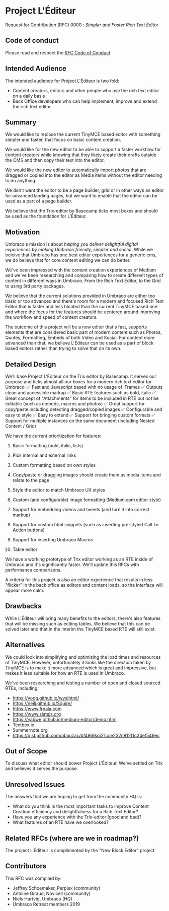 # Project L'Éditeur

Request for Contribution (RFC) 0000 : _Simpler and Faster Rich Text Editor_

## Code of conduct

Please read and respect the [RFC Code of Conduct](https://github.com/umbraco/rfcs/blob/master/CODE_OF_CONDUCT.md)

## Intended Audience

The intended audience for Project L'Éditeur is two fold:
* Content creators, editors and other people who use the rich text editor on a daily basis
* Back Office developers who can help implement, improve and extend the rich text editor

## Summary

We would like to replace the current TinyMCE based editor with something simpler and faster, that focus on basic content creation.

We would like for the new editor to be able to support a faster workflow for content creators while knowing that they likely create their drafts outside the CMS and then copy their text into the editor.

We would like the new editor to automatically import photos that are dragged or copied into the editor as Media items without the editor needing to do anything.

We don't want the editor to be a page builder, grid or in other ways an editor for advanced landing pages, but we want to enable that the editor can be used as a part of a page builder.

We believe that the Trix-editor by Basecamp ticks most boxes and should be used as the foundation for L'Éditeur.

## Motivation

Umbraco's mission is about _helping you deliver delightful digital experiences by making Umbraco friendly, simpler and social_. While we beleive that Umbraco has one best editor experiences for a generic cms, we do believe that for core content editing we can do better.

We've been impressed with the content creation experiences of Medium and we've been researching and comparing how to create different types of content in different ways in Umbraco. From the Rich Text Editor, to the Grid to using 3rd party packages.

We believe that the current solutions provided in Umbraco are either too basic or too advanced and there's room for a modern and focused Rich Text Editor that is faster and less bloated than the current TinyMCE based one and where the focus for the features should be centered around improving the workflow and speed of content creators.

The outcome of this project will be a new editor that's fast, supports elements that are considered basic part of modern content such as Photos, Quotes, Formatting, Embeds of both Video and Social. For content more advanced than that, we believe L'Éditeur can be used as a part of block based editors rather than trying to solve that on its own.

## Detailed Design

We'll base Project L'Éditeur on the Trix editor by Basecamp. It serves our purpose and ticks almost all our boxes for a modern rich text editor for Umbraco:
✅ Fast and Javascript based with no usage of iFrames
✅ Outputs clean and accessible markup
✅ Basic RTE features such as bold, italic
✅ Great concept of "Attachments" for items to be included in RTE but not be editable (such as embeds, macros and photos)
✅ Great support for copy/paste including detecting dragged/copied images
✅ Configurable and easy to style
✅ Easy to extend
✅ Support for bringing custom formats
✅ Support for multiple instances on the same document (including Nested Content / Grid)

We have the current prioritization for features:
1. Basic formatting (bold, italic, lists)
1. Pick internal and external links
1. Custom formatting based on own styles
1. Copy/paste or dragging images should create them as media items and relate to the page
1. Style the editor to match Umbraco UX styles

2. Custom (and configurable) image formatting (Medium.com editor style)
2. Support for embedding videos and tweets (and turn it into correct markup)

3. Support for custom html snippets (such as inserting pre-styled Call To Action buttons)
3. Support for inserting Umbraco Macros
3. Table editor

We have a working prototype of Trix editor working as an RTE inside of Umbraco and it's significantly faster. We'll update this RFCs with performance comparisons.

A criteria for this project is also an editor experience that results in less "flicker" in the back office as editors and content loads, so the interface will appear more calm.

## Drawbacks

While L'Éditeur will bring many benefits to the editors, there's also features that will be missing such as editing tables. We believe that this can be solved later and that in the interim the TinyMCE based RTE will still exist.

## Alternatives

We could look into simplifying and optimizing the load times and resources of TinyMCE. However, unfortunately it looks like the direction taken by TinyMCE is to make it more advanced which is great and impressive, but makes it less suitable for how an RTE is used in Umbraco.

We've been researching and testing a number of open and closed sourced RTEs, including:
* https://voog.github.io/wysihtml/
* https://neilj.github.io/Squire/
* https://www.froala.com
* https://www.slatejs.org
* https://yabwe.github.io/medium-editor/demo.html
* Textbox.io
* Summernote.org
* https://gist.github.com/abauzac/bf4969a521cce232c812f1c24ef549ec

## Out of Scope

To discuss what editor should power Project L'Éditeur. We've settled on Trix and believes it serves the purpose.

## Unresolved Issues

The answers that we are hoping to get from the community HQ is:

* What do you think is the most important tasks to improve Content Creation efficiency and delightfulness for a Rich Text Editor?
* Have you any experience with the Trix-editor (good and bad)?
* What features of an RTE have we overlooked?

## Related RFCs (where are we in roadmap?)

The project L'Éditeur is complimented by the "New Block Editor" project

## Contributors

This RFC was compiled by:

* Jeffrey Schoemaker, Perplex (community) 
* Antoine Giraud, Novicell (community)
* Niels Hartvig, Umbraco (HQ)
* Umbraco Retreat members 2019
